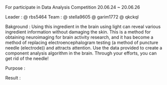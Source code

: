 For participate in Data Analysis Competition 20.06.24 ~ 20.06.26

Leader : @ rbs5464
Team : @ stella9605
       @ garim1772
       @ qkckql 
       
       
Bakground : Using this ingredient in the brain using light can reveal various ingredient information without damaging the skin. This is a method for obtaining neuroimaging for brain activity research, and it has become a method of replacing electroencephalogram testing (a method of puncture needle (electrode)) and attracts attention.
Use the data provided to create a component analysis algorithm in the brain. Through your efforts, you can get rid of the needle!

Purpose : 


Result : 
